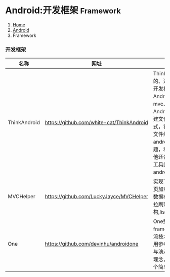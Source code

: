 # <span class="fa fa-android" aria-hidden="true"></span> Android:开发框架 <small>Framework</small>

<ol class="breadcrumb"><li><a href="/">Home</a></li><li><a href="/client/android/overview.md">Android</a></li><li class="active">Framework</li></ol>

### 开发框架
|名称|网址|说明|
|------|------|------|
|ThinkAndroid|https://github.com/white-cat/ThinkAndroid|ThinkAndroid是一个免费的开源的、简易的、遵循Apache2开源协议发布的Android开发框架，其开发宗旨是简单、快速的进行 Android应用程序的开发，包含Android mvc、简易sqlite orm、ioc模块、封装Android httpclitent的http模块, 具有快速构建文件缓存功能，无需考虑缓存文件的格式，都可以非常轻松的实现缓存，它还基于文件缓存模块实现了图片缓存功能， 在android中加载的图片的时候，对oom的问题，和对加载图片错位的问题都轻易解决。他还包括了一个手机开发中经常应用的实用工具类， 如日志管理，配置文件管理，android下载器模块，网络切换检测等等工具|
|MVCHelper|https://github.com/LuckyJayce/MVCHelper|实现下拉刷新，滚动底部自动加载更多，分页加载，自动切换显示网络失败布局，暂无数据布局，支持任意view，支持切换主流下拉刷新框架，真正的android MVC架构,listview,RecyclerView,refresh,loadmore|
|One|https://github.com/devinhu/androidone|One整个框架为MVC模式搭建，基于android framework为核心，集成Android世界中的主流技术选型， 以Pragmatic风格的Android应用参考示例，是android项目最佳实践的总结与演示。 以“复杂的世界里，一个就够了”为理念，励志帮助Android开发人员快速搭建一个简单高效的android开发框架|

